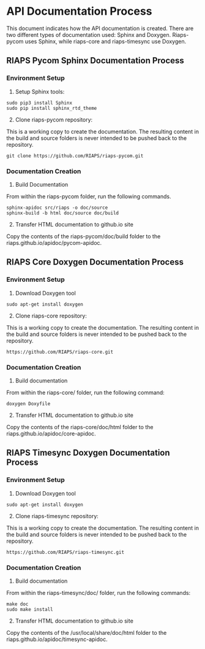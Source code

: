# API Documentation Process

This document indicates how the API documentation is created.  There are two different types of documentation used: Sphinx and Doxygen.  Riaps-pycom uses Sphinx, while riaps-core and riaps-timesync use Doxygen.

## RIAPS Pycom Sphinx Documentation Process

### Environment Setup

1. Setup Sphinx tools:
```
sudo pip3 install Sphinx
sudo pip install sphinx_rtd_theme
```

2. Clone riaps-pycom repository:

  This is a working copy to create the documentation.  The resulting content in the build and source folders is never intended to be pushed back to the repository.
```
git clone https://github.com/RIAPS/riaps-pycom.git
```

### Documentation Creation

1. Build Documentation

  From within the riaps-pycom folder, run the following commands.
```
sphinx-apidoc src/riaps -o doc/source
sphinx-build -b html doc/source doc/build
```

2. Transfer HTML documentation to github.io site

  Copy the contents of the riaps-pycom/doc/build folder to the riaps.github.io/apidoc/pycom-apidoc.


## RIAPS Core Doxygen Documentation Process

### Environment Setup

1. Download Doxygen tool

```
sudo apt-get install doxygen
```

2. Clone riaps-core repository:

  This is a working copy to create the documentation.  The resulting content in the build and source folders is never intended to be pushed back to the repository.

```
https://github.com/RIAPS/riaps-core.git
```

### Documentation Creation

1. Build documentation

  From within the riaps-core/ folder, run the following command:
```
doxygen Doxyfile
```

2. Transfer HTML documentation to github.io site

  Copy the contents of the riaps-core/doc/html folder to the riaps.github.io/apidoc/core-apidoc.


## RIAPS Timesync Doxygen Documentation Process

### Environment Setup

1. Download Doxygen tool

```
sudo apt-get install doxygen
```

2. Clone riaps-timesync repository:

  This is a working copy to create the documentation.  The resulting content in the build and source folders is never intended to be pushed back to the repository.

```
https://github.com/RIAPS/riaps-timesync.git
```

### Documentation Creation

1. Build documentation

  From within the riaps-timesync/doc/ folder, run the following commands:
```
make doc
sudo make install
```

2. Transfer HTML documentation to github.io site

  Copy the contents of the /usr/local/share/doc/html folder to the riaps.github.io/apidoc/timesync-apidoc.
